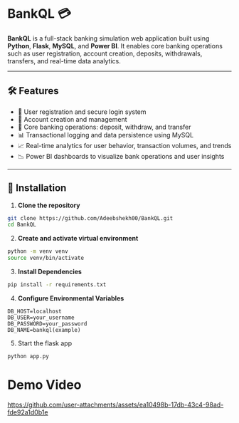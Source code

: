 # BankQL 💳

**BankQL** is a full-stack banking simulation web application built using **Python**, **Flask**, **MySQL**, and **Power BI**. It enables core banking operations such as user registration, account creation, deposits, withdrawals, transfers, and real-time data analytics.

---

## 🛠️ Features

- 🔐 User registration and secure login system  
- 🏦 Account creation and management  
- 💸 Core banking operations: deposit, withdraw, and transfer  
- 📊 Transactional logging and data persistence using MySQL  
- 📈 Real-time analytics for user behavior, transaction volumes, and trends  
- 📉 Power BI dashboards to visualize bank operations and user insights  

---

## 🔧 Installation

1. **Clone the repository**  
```bash
git clone https://github.com/Adeebshekh00/BankQL.git
cd BankQL
```
2. **Create and activate virtual environment**
```bash
python -m venv venv
source venv/bin/activate
```
3. **Install Dependencies**
```bash
pip install -r requirements.txt
```
4. **Configure Environmental Variables**
```.env file
DB_HOST=localhost
DB_USER=your_username
DB_PASSWORD=your_password
DB_NAME=bankql(example)
```
5. Start the flask app
```bash
python app.py
``` 

# Demo Video
https://github.com/user-attachments/assets/ea10498b-17db-43c4-98ad-fde92a1d0b1e

